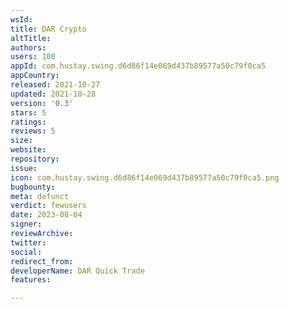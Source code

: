 ```yaml
---
wsId: 
title: DAR Crypto
altTitle: 
authors: 
users: 100
appId: com.hustay.swing.d6d86f14e069d437b89577a50c79f0ca5
appCountry: 
released: 2021-10-27
updated: 2021-10-28
version: '0.3'
stars: 5
ratings: 
reviews: 5
size: 
website: 
repository: 
issue: 
icon: com.hustay.swing.d6d86f14e069d437b89577a50c79f0ca5.png
bugbounty: 
meta: defunct
verdict: fewusers
date: 2023-08-04
signer: 
reviewArchive: 
twitter: 
social: 
redirect_from: 
developerName: DAR Quick Trade
features: 

---
```



